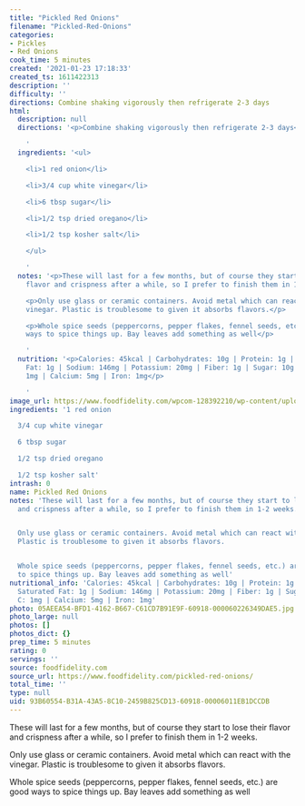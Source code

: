 ```yaml
---
title: "Pickled Red Onions"
filename: "Pickled-Red-Onions"
categories:
- Pickles
- Red Onions
cook_time: 5 minutes
created: '2021-01-23 17:18:33'
created_ts: 1611422313
description: ''
difficulty: ''
directions: Combine shaking vigorously then refrigerate 2-3 days
html:
  description: null
  directions: '<p>Combine shaking vigorously then refrigerate 2-3 days</p>

    '
  ingredients: '<ul>

    <li>1 red onion</li>

    <li>3/4 cup white vinegar</li>

    <li>6 tbsp sugar</li>

    <li>1/2 tsp dried oregano</li>

    <li>1/2 tsp kosher salt</li>

    </ul>

    '
  notes: '<p>These will last for a few months, but of course they start to lose their
    flavor and crispness after a while, so I prefer to finish them in 1-2 weeks.</p>

    <p>Only use glass or ceramic containers. Avoid metal which can react with the
    vinegar. Plastic is troublesome to given it absorbs flavors.</p>

    <p>Whole spice seeds (peppercorns, pepper flakes, fennel seeds, etc.) are good
    ways to spice things up. Bay leaves add something as well</p>

    '
  nutrition: '<p>Calories: 45kcal | Carbohydrates: 10g | Protein: 1g | Fat: 1g | Saturated
    Fat: 1g | Sodium: 146mg | Potassium: 20mg | Fiber: 1g | Sugar: 10g | Vitamin C:
    1mg | Calcium: 5mg | Iron: 1mg</p>

    '
image_url: https://www.foodfidelity.com/wpcom-128392210/wp-content/uploads/2020/06/pickled-onions-tight-1.jpg
ingredients: '1 red onion

  3/4 cup white vinegar

  6 tbsp sugar

  1/2 tsp dried oregano

  1/2 tsp kosher salt'
intrash: 0
name: Pickled Red Onions
notes: 'These will last for a few months, but of course they start to lose their flavor
  and crispness after a while, so I prefer to finish them in 1-2 weeks.


  Only use glass or ceramic containers. Avoid metal which can react with the vinegar.
  Plastic is troublesome to given it absorbs flavors.


  Whole spice seeds (peppercorns, pepper flakes, fennel seeds, etc.) are good ways
  to spice things up. Bay leaves add something as well'
nutritional_info: 'Calories: 45kcal | Carbohydrates: 10g | Protein: 1g | Fat: 1g |
  Saturated Fat: 1g | Sodium: 146mg | Potassium: 20mg | Fiber: 1g | Sugar: 10g | Vitamin
  C: 1mg | Calcium: 5mg | Iron: 1mg'
photo: 05AEEA54-BFD1-4162-B667-C61CD7B91E9F-60918-000060226349DAE5.jpg
photo_large: null
photos: []
photos_dict: {}
prep_time: 5 minutes
rating: 0
servings: ''
source: foodfidelity.com
source_url: https://www.foodfidelity.com/pickled-red-onions/
total_time: ''
type: null
uid: 93B60554-B31A-43A5-8C10-2459B825CD13-60918-00006011EB1DCCDB
---
```

These will last for a few months, but of course they start to lose their flavor and crispness after a while, so I prefer to finish them in 1-2 weeks.

Only use glass or ceramic containers. Avoid metal which can react with the vinegar. Plastic is troublesome to given it absorbs flavors.

Whole spice seeds (peppercorns, pepper flakes, fennel seeds, etc.) are good ways to spice things up. Bay leaves add something as well
